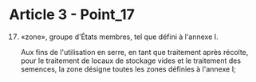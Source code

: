 # Article 3 - Point_17

17) «zone», groupe d'États membres, tel que défini à l'annexe I.

    Aux fins de l'utilisation en serre, en tant que traitement après récolte, pour le traitement de locaux de stockage vides et le traitement des semences, la zone désigne toutes les zones définies à l'annexe I;